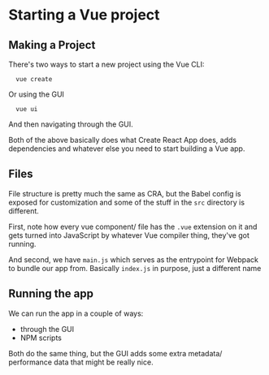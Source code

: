 # Starting a Vue project
## Making a Project
There's two ways to start a new project using the Vue CLI:
```
  vue create
```

Or using the GUI
```
  vue ui
```

And then navigating through the GUI.

Both of the above basically does what Create React App does, adds dependencies and whatever else you need to start building a Vue app.

## Files
File structure is pretty much the same as CRA, but the Babel config is exposed for customization and some of the stuff in the `src` directory is different.

First, note how every vue component/ file has the `.vue` extension on it and gets turned into JavaScript by whatever Vue compiler thing, they've got running.

And second, we have `main.js` which serves as the entrypoint for Webpack to bundle our app from. Basically `index.js` in purpose, just a different name

## Running the app
We can run the app in a couple of ways:
- through the GUI
- NPM scripts

Both do the same thing, but the GUI adds some extra metadata/ performance data that might be really nice.
